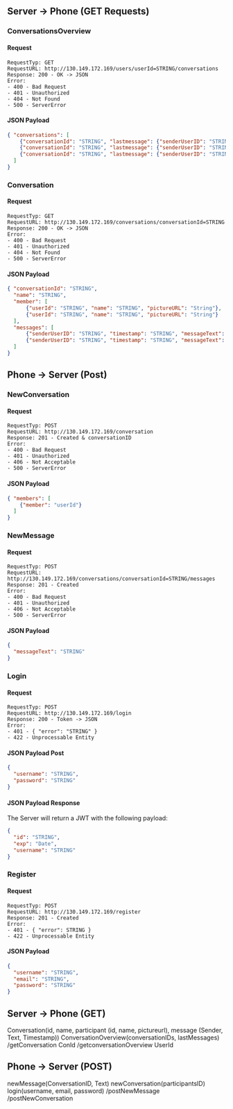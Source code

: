 ## Server -> Phone (GET Requests)

### ConversationsOverview

#### Request
```
RequestTyp: GET
RequestURL: http://130.149.172.169/users/userId=STRING/conversations
Response: 200 - OK -> JSON
Error:
- 400 - Bad Request
- 401 - Unauthorized
- 404 - Not Found
- 500 - ServerError
```

#### JSON Payload
```json
{ "conversations": [
    {"conversationId": "STRING", "lastmessage": {"senderUserID": "STRING", "timestamp": "STRING", "messageText": "STRING"}},
    {"conversationId": "STRING", "lastmessage": {"senderUserID": "STRING", "timestamp": "STRING", "messageText": "STRING"}},
    {"conversationId": "STRING", "lastmessage": {"senderUserID": "STRING", "timestamp": "STRING", "messageText": "STRING"}}
  ]
}
```

### Conversation

#### Request

```
RequestTyp: GET
RequestURL: http://130.149.172.169/conversations/conversationId=STRING
Response: 200 - OK -> JSON
Error:
- 400 - Bad Request
- 401 - Unauthorized
- 404 - Not Found
- 500 - ServerError
```

#### JSON Payload
```json
{ "conversationId": "STRING",
  "name": "STRING",
  "member": [
      {"userId": "STRING", "name": "STRING", "pictureURL": "String"},
      {"userId": "STRING", "name": "STRING", "pictureURL": "String"}
  ],
  "messages": [
      {"senderUserID": "STRING", "timestamp": "STRING", "messageText": "STRING"},
      {"senderUserID": "STRING", "timestamp": "STRING", "messageText": "STRING"},
  ]
}
```

## Phone -> Server (Post)

### NewConversation

#### Request
```
RequestTyp: POST
RequestURL: http://130.149.172.169/conversation
Response: 201 - Created & conversationID
Error:
- 400 - Bad Request
- 401 - Unauthorized
- 406 - Not Acceptable
- 500 - ServerError
```

#### JSON Payload
```json
{ "members": [
    {"member": "userId"}
  ]
}
```

### NewMessage

#### Request
```
RequestTyp: POST
RequestURL: http://130.149.172.169/conversations/conversationId=STRING/messages
Response: 201 - Created 
Error:
- 400 - Bad Request
- 401 - Unauthorized
- 406 - Not Acceptable
- 500 - ServerError
```

#### JSON Payload

```json
{
  "messageText": "STRING"
}
```

### Login

#### Request
```
RequestTyp: POST
RequestURL: http://130.149.172.169/login
Response: 200 - Token -> JSON
Error:
- 401 - { "error": "STRING" }
- 422 - Unprocessable Entity
```

#### JSON Payload Post

```json
{
  "username": "STRING",
  "password": "STRING"
}
```

#### JSON Payload Response

The Server will return a JWT with the following payload:

```json
{
  "id": "STRING",
  "exp": "Date",
  "username": "STRING"
}
```

### Register

#### Request
```
RequestTyp: POST
RequestURL: http://130.149.172.169/register
Response: 201 - Created
Error:
- 401 - { "error": STRING }
- 422 - Unprocessable Entity
```

#### JSON Payload

```json
{
  "username": "STRING",
  "email": "STRING",
  "password": "STRING"
}
```

## Server -> Phone (GET)

Conversation(id, name, participant (id, name, pictureurl), message (Sender, Text, Timestamp))
ConversationOverview(conversationIDs, lastMessages)
/getConversation ConId
/getconversationOverview UserId


## Phone -> Server (POST)

newMessage(ConversationID, Text)
newConversation(participantsID)
login(username, email, password)
/postNewMessage
/postNewConversation
